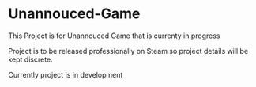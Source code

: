 # Unannouced-Game


This Project is for Unannouced Game that is currenty in progress

Project is to be released professionally on Steam so project details will be kept discrete.

Currently project is in development
